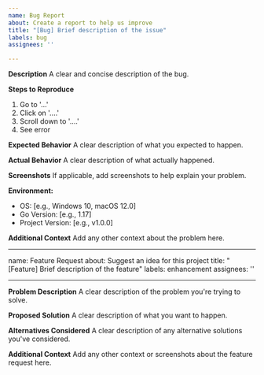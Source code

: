 ```yaml
---
name: Bug Report
about: Create a report to help us improve
title: "[Bug] Brief description of the issue"
labels: bug
assignees: ''

---
```


**Description**
A clear and concise description of the bug.

**Steps to Reproduce**
1. Go to '...'
2. Click on '....'
3. Scroll down to '....'
4. See error

**Expected Behavior**
A clear description of what you expected to happen.

**Actual Behavior**
A clear description of what actually happened.

**Screenshots**
If applicable, add screenshots to help explain your problem.

**Environment:**
- OS: [e.g., Windows 10, macOS 12.0]
- Go Version: [e.g., 1.17]
- Project Version: [e.g., v1.0.0]

**Additional Context**
Add any other context about the problem here.

---
name: Feature Request
about: Suggest an idea for this project
title: "[Feature] Brief description of the feature"
labels: enhancement
assignees: ''

---

**Problem Description**
A clear description of the problem you're trying to solve.

**Proposed Solution**
A clear description of what you want to happen.

**Alternatives Considered**
A clear description of any alternative solutions you've considered.

**Additional Context**
Add any other context or screenshots about the feature request here.
